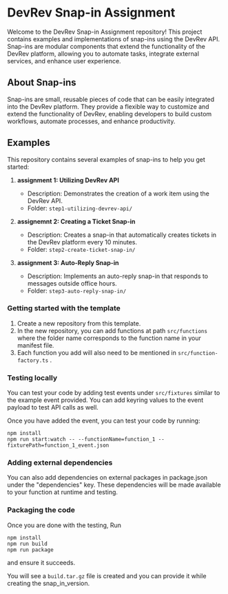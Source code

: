 # DevRev Snap-in Assignment

Welcome to the DevRev Snap-in Assignment repository! This project contains examples and implementations of snap-ins using the DevRev API. Snap-ins are modular components that extend the functionality of the DevRev platform, allowing you to automate tasks, integrate external services, and enhance user experience.

## About Snap-ins

Snap-ins are small, reusable pieces of code that can be easily integrated into the DevRev platform. They provide a flexible way to customize and extend the functionality of DevRev, enabling developers to build custom workflows, automate processes, and enhance productivity.

## Examples

This repository contains several examples of snap-ins to help you get started:

1. **assignment 1: Utilizing DevRev API**
   - Description: Demonstrates the creation of a work item using the DevRev API.
   - Folder: `step1-utilizing-devrev-api/`

2. **assignemnt 2: Creating a Ticket Snap-in**
   - Description: Creates a snap-in that automatically creates tickets in the DevRev platform every 10 minutes.
   - Folder: `step2-create-ticket-snap-in/`

3. **assignment 3: Auto-Reply Snap-in**
   - Description: Implements an auto-reply snap-in that responds to messages outside office hours.
   - Folder: `step3-auto-reply-snap-in/`
  
  ### Getting started with the template
1. Create a new repository from this template.
2. In the new repository, you can add functions at path `src/functions` where the folder name corresponds to the function name in your manifest file.
3. Each function you add will also need to be mentioned in `src/function-factory.ts` .

### Testing locally
You can test your code by adding test events under `src/fixtures` similar to the example event provided. You can add keyring values to the event payload to test API calls as well.

Once you have added the event, you can test your code by running:
```
npm install
npm run start:watch -- --functionName=function_1 --fixturePath=function_1_event.json
```

### Adding external dependencies
You can also add dependencies on external packages in package.json under the "dependencies" key. These dependencies will be made available to your function at runtime and testing.

### Packaging the code
Once you are done with the testing,
Run
```
npm install
npm run build
npm run package
```
and ensure it succeeds.

You will see a `build.tar.gz` file is created and you can provide it while creating the snap_in_version.
